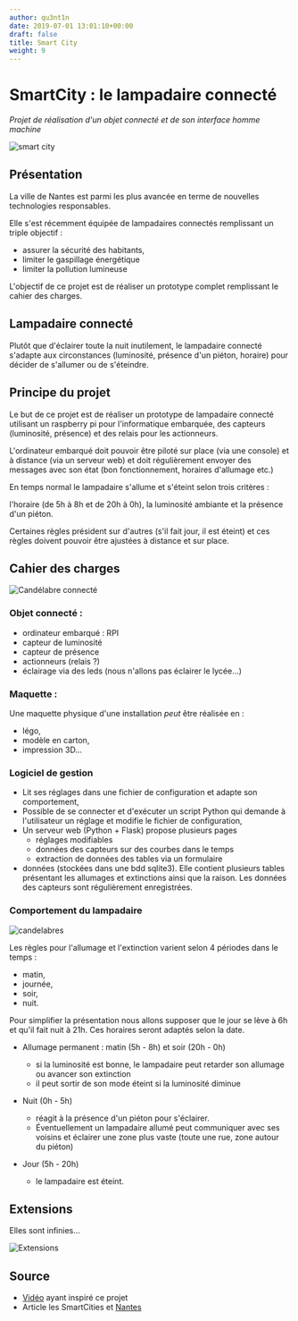 ```yaml
---
author: qu3nt1n
date: 2019-07-01 13:01:10+00:00
draft: false
title: Smart City
weight: 9
---
```



# SmartCity : le lampadaire connecté

_Projet de réalisation d'un objet connecté et de son interface homme machine_

![smart city](https://images.itnewsinfo.com/lmi/articles/grande/000000065177.jpg)

## Présentation

La ville de Nantes est parmi les plus avancée en terme de nouvelles technologies
responsables.

Elle s'est récemment équipée de lampadaires connectés remplissant un triple
objectif :

* assurer la sécurité des habitants,
* limiter le gaspillage énergétique
* limiter la pollution lumineuse

L'objectif de ce projet est de réaliser un prototype complet remplissant le
cahier des charges.

## Lampadaire connecté

Plutôt que d'éclairer toute la nuit inutilement, le lampadaire connecté s'adapte
aux circonstances (luminosité, présence d'un piéton, horaire) pour décider
de s'allumer ou de s'éteindre.

## Principe du projet

Le but de ce projet est de réaliser un prototype de lampadaire connecté
utilisant un raspberry pi pour l'informatique embarquée, des capteurs
(luminosité, présence) et des relais pour les actionneurs.

L'ordinateur embarqué doit pouvoir être piloté sur place (via une console) et à
distance (via un serveur web) et doit régulièrement envoyer des messages avec
son état (bon fonctionnement, horaires d'allumage etc.)

En temps normal le lampadaire s'allume et s'éteint selon trois critères :

l'horaire (de 5h à 8h et de 20h à 0h), la luminosité ambiante et la présence
d'un piéton.

Certaines règles président sur d'autres (s'il fait jour, il est éteint) et
ces règles doivent pouvoir être ajustées à distance et sur place.

## Cahier des charges

![Candélabre connecté](https://atelier.bnpparibas/uploads/archives/_illustrations/2016/09/Bouygues%20Citybox.jpg)

### Objet connecté :

* ordinateur embarqué : RPI
* capteur de luminosité
* capteur de présence
* actionneurs (relais ?)
* éclairage via des leds (nous n'allons pas éclairer le lycée...)

### Maquette :

Une maquette physique d'une installation _peut_ être réalisée en :

* légo,
* modèle en carton,
* impression 3D...

### Logiciel de gestion

* Lit ses réglages dans une fichier de configuration et adapte son comportement,
* Possible de se connecter et d'exécuter un script Python qui demande à
  l'utilisateur un réglage et modifie le fichier de configuration,
* Un serveur web (Python + Flask) propose plusieurs pages
  * réglages modifiables
  * données des capteurs sur des courbes dans le temps
  * extraction de données des tables via un formulaire
* données (stockées dans une bdd sqlite3). Elle contient plusieurs tables
  présentant les allumages et extinctions ainsi que la raison. Les données des
  capteurs sont régulièrement enregistrées.


### Comportement du  lampadaire

![candelabres](https://encrypted-tbn0.gstatic.com/images?q=tbn:ANd9GcQOPreVtU2RtuYy0wA2fjHNixRNuBPTSH7r4wMnMfDpZidxkOGc2w)

Les règles pour l'allumage et l'extinction varient selon 4 périodes dans le
temps :

* matin,
* journée,
* soir,
* nuit.

Pour simplifier la présentation nous allons supposer que le jour se lève à 6h
et qu'il fait nuit à 21h. Ces horaires seront adaptés selon la date.

* Allumage permanent : matin (5h - 8h) et soir (20h - 0h)
  * si la luminosité est bonne, le lampadaire peut retarder son allumage ou
  avancer son extinction
  * il peut sortir de son mode éteint si la luminosité diminue

* Nuit (0h - 5h)

  * réagit à la présence d'un piéton pour s'éclairer.
  * Éventuellement un lampadaire allumé peut communiquer avec ses voisins
    et éclairer une zone plus vaste (toute une rue, zone autour du piéton)

* Jour (5h - 20h)

  * le lampadaire est éteint.

## Extensions

Elles sont infinies...

![Extensions](https://i.pinimg.com/736x/61/6c/bf/616cbf5b768a6b2744f2207134cdb51d.jpg)

## Source

* [Vidéo](https://youtu.be/JC2VCzYAnC8?t=2159) ayant inspiré ce projet
* Article les SmartCities et [Nantes](https://leshorizons.net/2019/02/28/exemples-smart-city-france/)
